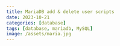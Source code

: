 ```yaml
---
title: MariaDB add & delete user scripts
date: 2023-10-21
categories: [database]
tags: [database, mariadb, MySQL]
image: /assets/maria.jpg
---
```



